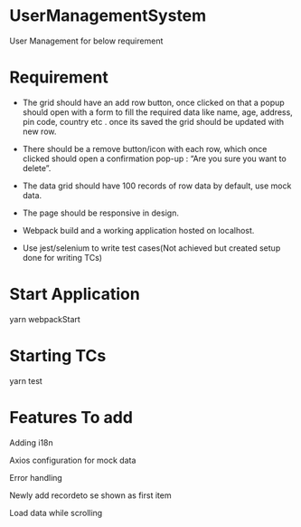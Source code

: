 # UserManagementSystem

User Management for below requirement

# Requirement
- The grid should have an add row button, once clicked on that a popup should open with  a form to fill the required data like name, age, address, pin code, country etc . once its saved the grid should be updated with new row.

- There should be a remove button/icon with each row, which once clicked should open a confirmation pop-up : “Are you sure you want to delete”.

- The data grid should have 100 records of row data by default, use mock data.

- The page should be responsive in design.

- Webpack build and a working application hosted on localhost.

- Use jest/selenium to write test cases(Not achieved but created setup done for writing TCs)

# Start Application
  yarn webpackStart

# Starting TCs
  yarn test

# Features To add
  Adding i18n
  
  Axios configuration for mock data
  
  Error handling
  
  Newly add recordeto se shown as first item
  
  Load data while scrolling
  
